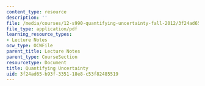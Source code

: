 ```yaml
---
content_type: resource
description: ''
file: /media/courses/12-s990-quantifying-uncertainty-fall-2012/3f24ad65b93f335118e8c53f82485519_MIT12_S990F12_lec12.pdf
file_type: application/pdf
learning_resource_types:
- Lecture Notes
ocw_type: OCWFile
parent_title: Lecture Notes
parent_type: CourseSection
resourcetype: Document
title: Quantifying Uncertainty
uid: 3f24ad65-b93f-3351-18e8-c53f82485519
---
```

